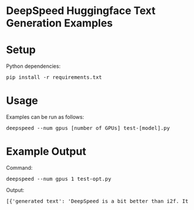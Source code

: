 
# DeepSpeed Huggingface Text Generation Examples

# Setup
Python dependencies:
<pre>
pip install -r requirements.txt
</pre>

# Usage
Examples can be run as follows:
<pre>deepspeed --num_gpus [number of GPUs] test-[model].py</pre>

# Example Output
Command:
<pre>
deepspeed --num_gpus 1 test-opt.py
</pre>

Output:
<pre>
[{'generated_text': 'DeepSpeed is a bit better than i2f. It works and is faster than i2f'}]
</pre>
